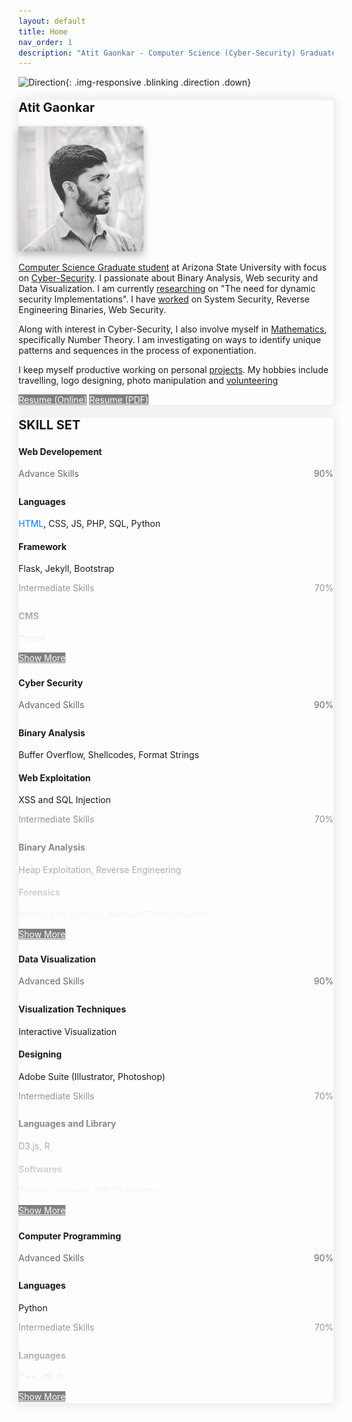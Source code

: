 ```yaml
---
layout: default
title: Home
nav_order: 1
description: "Atit Gaonkar - Computer Science (Cyber-Security) Graduate student at Arizona State University. A passionate Coder, Web developer and gamer."
---
```


<style>
  .hidden{
    color: white;
    user-select: none;
  }
  .down {
  position: fixed;
  bottom: 20px;
  right: 30px;
  z-index: 99;
  font-size: 18px;
  border: none;
  outline: none;
  padding: 10px;
  border-radius: 25px;
  background-image: linear-gradient(#4593fb, #227efa);
  background-color: #227efa;
  opacity: 0.75;
}
.direction{
  opacity: 0.5;
}
.down:hover {
  animation: none;
  /* opacity: 0.75; */
  box-shadow:
  0 2.8px 2.2px rgba(0, 0, 0, 0.034),
  0 6.7px 5.3px rgba(0, 0, 0, 0.048),
  0 12.5px 10px rgba(0, 0, 0, 0.06),
  0 22.3px 17.9px rgba(0, 0, 0, 0.072),
  0 41.8px 33.4px rgba(0, 0, 0, 0.086),
  0 100px 80px rgba(0, 0, 0, 0.12);
}
.blinking {
  animation: blinkingText 1.0s infinite;
  cursor: pointer;
}
.no-blinking {
  animation: none;
  cursor: pointer;
}
@keyframes blinkingText {
  0% {
    opacity: 0.35;
  }
  25% {
    opacity: 0.5;
  }
  50% {
    opacity: 0.70;
  }
  75% {
    opacity: 0.5;
  }
  100% {
    opacity: 0.35;
  }
}
a img
{
  border: 0 none;
}
.image-link
{
  text-decoration: none;
}

.last-item{
  -webkit-mask-image: -webkit-gradient(linear, left top, left bottom, from(rgba(0,0,0,0.75)), to(rgba(0,0,0,0))) !important;
}

.label-items {
  display: flex;
  justify-content: space-between;
  margin-bottom: 0px;
  span {
    color: #666;
  }
}
.progress {
  height: 8px !important;
  margin-bottom: 15px;
}
.progress-bar {
background: -webkit-linear-gradient(left, #f2d082 25%, #f28282 75%) !important; /* Chrome10-25,Safari5.1-6 */
}

</style>

![Direction](../../assets/images/arrow-down.png){: .img-responsive .blinking .direction .down}


<div class="bootstrap-iso">
  <div class="card mb-5" style="box-shadow:  0px 0px 15px 5px rgba(0, 0, 0, 0.075) !important; border-radius: 5px;">
      <div class="text-center card-header">
          <h4><span style="font-size: 20px"><strong>Atit Gaonkar</strong></span></h4>
      </div>
      <div class="card-body">
          <div class="row">
              <div class="col-xl-5 col-md-5 mb-3 text-center my-auto">
                  <img src="assets/images/atit-gaonkar.jpg" class="img-fluid z-depth-1 rounded-circle shadow atit-intro" alt="Atit Gaonkar" style="box-shadow: 0 5px 10px 0 rgba(0,0,0,0.16),0 8px 15px 0 rgba(0,0,0,0.12) !important;">
                  <div class='col-12 text-center mt-5'>
                  <a href="mailto:atit.sgaonkar@gmail.com" class="fas fa-envelope fs-6 mb-4 mb-md-0 mr-4" target="_blank"></a>
                  <a href="https://www.linkedin.com/in/atit-gaonkar/" class="fab fa-linkedin fs-6 mb-4 mb-md-0 mr-4 " target="_blank" style=""></a>
                  <a href="https://github.com/asgaonkar" class="fab fa-github fs-6 mb-4 mb-md-0 mr-4" target="_blank"></a>
                  <a href="https://www.instagram.com/atit.sgaonkar/" class="fab fa-instagram fs-6 mb-4 mb-md-0" target="_blank"></a>
                  </div>
                  <!-- <img src="assets/images/logo.png" class="img-fluid z-depth-1" width="10%" alt="Atit-Gaonkar"> -->
              </div>
              <div class="col-xl-7 col-md-7 mb-3">        
                  <!-- <h5 class="card-title">Special title treatment</h5> -->
                  <!-- <p class="card-text">With supporting text below as a natural lead-in to additional content.</p> -->
                  <p class="card-text"><a href="education">Computer Science Graduate student</a> at Arizona State University with focus on <a href="certification">Cyber-Security</a>. I passionate about Binary Analysis, Web security and Data Visualization. I am currently <a href="research">researching</a> on "The need for dynamic security Implementations". I have <a href="work_experience">worked</a> on System Security, Reverse Engineering Binaries, Web Security.</p>
                  <p class="card-text">Along with interest in Cyber-Security, I also involve myself in <a href="research">Mathematics</a>, specifically Number Theory. I am investigating on ways to identify unique patterns and sequences in the process of exponentiation.</p>
                  <p class="card-text">I keep myself productive working on personal <a href="education">projects</a>. My hobbies include travelling, logo designing, photo manipulation and <a href="volunteering">volunteering</a></p>
                  <a href="#" class="btn btn-blue mb-2 mr-2 mt-0 resume" target="blank" style="color:white; background-color: gray" title="View Resume">Resume (Online)</a>
                  <a href="#" class="btn btn-blue mb-2 mr-2 mt-0 resume" target="blank" style="color:white; background-color: gray" title="Download Resume">Resume (PDF)</a>
              </div>
          </div>
      </div>
  </div>
  <div class="card mb-5" style="box-shadow:  0px 0px 15px 5px rgba(0, 0, 0, 0.075) !important; border-radius: 5px;">
      <div class="card-body">
        <div class='row text-center mb-4'>
          <h4 class="no_toc mb-2 text-center" id="skillset" style='width:100%;'><span style="font-size: 20px"><strong>SKILL SET</strong></span></h4>
        </div>        
        <div class='row ml-1 mr-1'>
          <div class='card col-lg-12 col-md-12 sol-sm-12 mb-3 ml-1' style='padding: 0px'>            
            <!-- Card -->            
              <div class="card-header">
                <div class='row' style='width:100%; margin: 0px'>
                  <p><h4 class='mb-0'><i class="fas fa-laptop-code fs-7 ml-2" style='vertical-align: middle; color: #10ac7d'></i><strong style='vertical-align: middle; vertical-align: middle;' class='ml-2'>Web Developement</strong></h4></p>
                </div>
              </div>
              <!-- Card content -->
              <div class="card-body">      
                <div class='advanced'>    
                  <div class="label-items">
                    <span>Advance Skills</span>
                    <span>90%</span>
                  </div>
                  <div class="progress">
                    <div class="progress-bar" role="progressbar" aria-valuenow="60" aria-valuemin="0" aria-valuemax="100" style="width: 90%;">
                    </div>
                  </div>
                  <div class='advanced-skills ml-4'>                  
                    <!-- Title -->
                    <h4 class="card-title mb-0">Languages</h4>
                    <!-- Text -->                
                    <p class="card-text mb-4"><a style="color: #007bff">HTML</a>, CSS, JS, PHP, SQL, Python</p>
                    <!-- Title -->
                    <h4 class="card-title mb-0">Framework</h4>
                    <!-- Text -->
                    <p class="card-text mb-4">Flask, Jekyll, Bootstrap</p>
                  </div>                    
                </div>
                <div class='intermediate mt-2 last-item-handle last-item'>    
                  <div class="label-items">
                    <span>Intermediate Skills</span>
                    <span>70%</span>
                  </div>
                  <div class="progress">
                    <div class="progress-bar" role="progressbar" aria-valuenow="60" aria-valuemin="0" aria-valuemax="100" style="width: 70%;">
                    </div>
                  </div>
                  <div class='intermediate-skills ml-4'>                                      
                    <!-- Title -->
                    <h4 class="card-title mb-0">CMS</h4>
                    <!-- Text -->
                    <p class="card-text mb-4">Drupal</p>
                  </div>                    
                </div>
                <div class='beginner mt-2 hides' style='display: none'>    
                  <div class="label-items">
                    <span>Beginner Skills</span>
                    <span>30%</span>
                  </div>
                  <div class="progress">
                    <div class="progress-bar" role="progressbar" aria-valuenow="60" aria-valuemin="0" aria-valuemax="100" style="width: 30%;">
                    </div>
                  </div>
                  <div class='beginner-skills ml-4'>                                      
                    <!-- Title -->
                    <h4 class="card-title mb-0">Frameworks</h4>
                    <!-- Text -->
                    <p class="card-text mb-4">Django, Angular, React</p>
                  </div>                    
                </div>
              </div>
              <div class='card-footer mb-0 text-center'>
              <a href="javascript:void(0);" class="btn btn-blue mb-0 mt-0 load-more" style="color:white; background-color: gray" title="Show More">Show More<i class="fas fa-angle-down fs-7 ml-2" style='vertical-align: middle;'></i></a>
            </div>            
            <!-- Card -->            
          </div>          
          <div class='card col-lg-12 col-md-12 sol-sm-12 mb-3 ml-1' style='padding: 0px'>            
            <!-- Card -->            
              <div class="card-header">
                <div class='row' style='width:100%; margin: 0px'>
                  <p><h4 class='mb-0'><i class="fas fa-fingerprint fs-7 ml-2" style='vertical-align: middle; color: #10ac7d'></i><strong style='vertical-align: middle; vertical-align: middle;' class='ml-2'>Cyber Security</strong></h4></p>
                </div>
              </div>
              <!-- Card content -->
              <div class="card-body">      
                <div class='advanced'>
                  <div class="label-items">
                    <span>Advanced Skills</span>
                    <span>90%</span>
                  </div>
                  <div class="progress">
                    <div class="progress-bar" role="progressbar" aria-valuenow="60" aria-valuemin="0" aria-valuemax="100" style="width: 90%;">
                    </div>
                  </div>
                  <div class='advanced-skills ml-4'>                                      
                    <!-- Title -->
                    <h4 class="card-title mb-0">Binary Analysis</h4>
                    <!-- Text -->
                    <p class="card-text mb-4">Buffer Overflow, Shellcodes, Format Strings</p>
                    <!-- Title -->
                    <h4 class="card-title mb-0">Web Exploitation</h4>
                    <!-- Text -->
                    <p class="card-text mb-4">XSS and SQL Injection</p>
                  </div>                    
                </div>
                <div class='intermediate mt-2 last-item-handle last-item'>    
                  <div class="label-items">
                    <span>Intermediate Skills</span>
                    <span>70%</span>
                  </div>
                  <div class="progress">
                    <div class="progress-bar" role="progressbar" aria-valuenow="60" aria-valuemin="0" aria-valuemax="100" style="width: 70%;">
                    </div>
                  </div>
                  <div class='intermediate-skills ml-4'>                                      
                    <!-- Title -->
                    <h4 class="card-title mb-0">Binary Analysis</h4>
                    <!-- Text -->
                    <p class="card-text mb-4">Heap Exploitation, Reverse Engineering</p>
                    <!-- Title -->
                    <h4 class="card-title mb-0">Forensics</h4>
                    <!-- Text -->
                    <p class="card-text mb-4">Phishing Kit Analysis, Network Traffic Analysis</p>
                  </div>                    
                </div>
                <div class='beginner mt-2 hides' style='display: none'>    
                  <div class="label-items">
                    <span>Beginner Skills</span>
                    <span>30%</span>
                  </div>
                  <div class="progress">
                    <div class="progress-bar" role="progressbar" aria-valuenow="60" aria-valuemin="0" aria-valuemax="100" style="width: 30%;">
                    </div>
                  </div>
                  <div class='beginner-skills ml-4'>                                      
                    <!-- Title -->
                    <h4 class="card-title mb-0">Web Exploitation</h4>
                    <!-- Text -->
                    <p class="card-text mb-4">CSRF</p>
                  </div>                    
                </div>
              </div>
              <div class='card-footer mb-0 text-center'>
              <a href="javascript:void(0);" class="btn btn-blue mb-0 mt-0 load-more" style="color:white; background-color: gray" title="Show More">Show More<i class="fas fa-angle-down fs-7 ml-2" style='vertical-align: middle;'></i></a>
            </div>            
            <!-- Card -->            
          </div>
          <div class='card col-lg-12 col-md-12 sol-sm-12 mb-3 ml-1' style='padding: 0px'>            
            <!-- Card -->            
              <div class="card-header">
                <div class='row' style='width:100%; margin: 0px'>
                  <p><h4 class='mb-0'><i class="fas fa-chart-line fs-7 ml-2" style='vertical-align: middle; color: #10ac7d'></i><strong style='vertical-align: middle; vertical-align: middle;' class='ml-2'>Data Visualization</strong></h4></p>
                </div>
              </div>
              <!-- Card content -->
              <div class="card-body">      
                <div class='advanced'>
                  <div class="label-items">
                    <span>Advanced Skills</span>
                    <span>90%</span>
                  </div>
                  <div class="progress">
                    <div class="progress-bar" role="progressbar" aria-valuenow="60" aria-valuemin="0" aria-valuemax="100" style="width: 90%;">
                    </div>
                  </div>
                  <div class='advanced-skills ml-4'>                                      
                    <!-- Title -->
                    <h4 class="card-title mb-0">Visualization Techniques</h4>
                    <!-- Text -->
                    <p class="card-text mb-4">Interactive Visualization</p>
                    <!-- Title -->
                    <h4 class="card-title mb-0">Designing</h4>
                    <!-- Text -->
                    <p class="card-text mb-4">Adobe Suite (Illustrator, Photoshop)</p>
                  </div>                    
                </div>
                <div class='intermediate mt-2 last-item-handle last-item'>    
                  <div class="label-items">
                    <span>Intermediate Skills</span>
                    <span>70%</span>
                  </div>
                  <div class="progress">
                    <div class="progress-bar" role="progressbar" aria-valuenow="60" aria-valuemin="0" aria-valuemax="100" style="width: 70%;">
                    </div>
                  </div>
                  <div class='intermediate-skills ml-4'>                                      
                    <!-- Title -->
                    <h4 class="card-title mb-0">Languages and Library</h4>
                    <!-- Text -->
                    <p class="card-text mb-4">D3.js, R</p>
                    <!-- Title -->
                    <h4 class="card-title mb-0">Softwares</h4>
                    <!-- Text -->
                    <p class="card-text mb-4">Tableau, PowerBI, TIBCO Spotfire</p>
                  </div>                    
                </div>
                <div class='beginner mt-2 hides' style='display: none'>    
                  <div class="label-items">
                    <span>Beginner Skills</span>
                    <span>30%</span>
                  </div>
                  <div class="progress">
                    <div class="progress-bar" role="progressbar" aria-valuenow="60" aria-valuemin="0" aria-valuemax="100" style="width: 30%;">
                    </div>
                  </div>
                  <div class='beginner-skills ml-4'>                                      
                    <!-- Title -->
                    <h4 class="card-title mb-0">Techniques</h4>
                    <!-- Text -->
                    <p class="card-text mb-4">Network Visualization</p>
                  </div>                    
                </div>
              </div>
              <div class='card-footer mb-0 text-center'>
              <a href="javascript:void(0);" class="btn btn-blue mb-0 mt-0 load-more" style="color:white; background-color: gray" title="Show More">Show More<i class="fas fa-angle-down fs-7 ml-2" style='vertical-align: middle;'></i></a>
            </div>            
            <!-- Card -->            
          </div>
          <div class='card col-lg-12 col-md-12 sol-sm-12 mb-3 ml-1' style='padding: 0px'>            
            <!-- Card -->            
              <div class="card-header">
                <div class='row' style='width:100%; margin: 0px'>
                  <p><h4 class='mb-0'><i class="fas fa-code fs-7 ml-2" style='vertical-align: middle; color: #10ac7d'></i><strong style='vertical-align: middle; vertical-align: middle;' class='ml-2'>Computer Programming</strong></h4></p>
                </div>
              </div>
              <!-- Card content -->
              <div class="card-body">      
                <div class='advanced'>
                  <div class="label-items">
                    <span>Advanced Skills</span>
                    <span>90%</span>
                  </div>
                  <div class="progress">
                    <div class="progress-bar" role="progressbar" aria-valuenow="60" aria-valuemin="0" aria-valuemax="100" style="width: 90%;">
                    </div>
                  </div>
                  <div class='advanced-skills ml-4'>                                      
                    <!-- Title -->
                    <h4 class="card-title mb-0">Languages</h4>
                    <!-- Text -->
                    <p class="card-text mb-4">Python</p>                                 
                  </div>                    
                </div>
                <div class='intermediate mt-2 last-item-handle last-item'>    
                  <div class="label-items">
                    <span>Intermediate Skills</span>
                    <span>70%</span>
                  </div>
                  <div class="progress">
                    <div class="progress-bar" role="progressbar" aria-valuenow="60" aria-valuemin="0" aria-valuemax="100" style="width: 70%;">
                    </div>
                  </div>
                  <div class='intermediate-skills ml-4'>                                      
                    <!-- Title -->
                    <h4 class="card-title mb-0">Languages</h4>
                    <!-- Text -->
                    <p class="card-text mb-4">C++, JS, C</p>                    
                  </div>                    
                </div>
                <div class='beginner mt-2 hides' style='display: none'>    
                  <div class="label-items">
                    <span>Beginner Skills</span>
                    <span>30%</span>
                  </div>
                  <div class="progress">
                    <div class="progress-bar" role="progressbar" aria-valuenow="60" aria-valuemin="0" aria-valuemax="100" style="width: 30%;">
                    </div>
                  </div>
                  <div class='beginner-skills ml-4'>                                      
                    <!-- Title -->
                    <h4 class="card-title mb-0">Languages</h4>
                    <!-- Text -->
                    <p class="card-text mb-4">Go, Prolog</p>
                  </div>                    
                </div>
              </div>
              <div class='card-footer mb-0 text-center'>
              <a href="javascript:void(0);" class="btn btn-blue mb-0 mt-0 load-more" style="color:white; background-color: gray" title="Show More">Show More<i class="fas fa-angle-down fs-7 ml-2" style='vertical-align: middle;'></i></a>
            </div>            
            <!-- Card -->            
          </div>
        </div>
      </div>
      <!-- <div class="card-footer text-center">
      </div> -->
  </div>          
</div>

<script src="https://kit.fontawesome.com/a773360a89.js" crossorigin="anonymous"></script>

<!-- You will often find me <span id="typewriter"></span>
{: .fs-5} -->


<script src="https://code.jquery.com/jquery-3.4.1.slim.min.js" integrity="sha384-J6qa4849blE2+poT4WnyKhv5vZF5SrPo0iEjwBvKU7imGFAV0wwj1yYfoRSJoZ+n" crossorigin="anonymous"></script>
<script src="https://cdn.jsdelivr.net/npm/popper.js@1.16.0/dist/umd/popper.min.js" integrity="sha384-Q6E9RHvbIyZFJoft+2mJbHaEWldlvI9IOYy5n3zV9zzTtmI3UksdQRVvoxMfooAo" crossorigin="anonymous"></script>
<script src="https://stackpath.bootstrapcdn.com/bootstrap/4.4.1/js/bootstrap.min.js" integrity="sha384-wfSDF2E50Y2D1uUdj0O3uMBJnjuUD4Ih7YwaYd1iqfktj0Uod8GCExl3Og8ifwB6" crossorigin="anonymous"></script>
<script src="https://unpkg.com/aos@next/dist/aos.js"></script>
<script>
    $(window).on('load', function() {
        $(window).scrollTop(0);
        $('.main-content-wrap').scrollTop(0);
        $('.main-content-wrap').on('scroll', function() {
          if(document.getElementsByClassName('direction')[0].getAttribute("src").split('-')[1].split('.')[0] == "up")
          {
            document.getElementsByClassName('direction')[0].classList.remove("blinking");
            document.getElementsByClassName('direction')[0].classList.add("no-blinking");
          }
          if ($('.main-content-wrap').scrollTop() >= 100.0) {
            document.getElementsByClassName('direction')[0].setAttribute("src","../../assets/images/arrow-up.png");
          }
          else
          {
            document.getElementsByClassName('direction')[0].setAttribute("src","../../assets/images/arrow-down.png");
          }
          console.log("Scrolled");
      });
      $('.load-more').on('click', function() {
        if ($(this)[0].innerHTML[5]=='M'){
          for(var i=0;i<$('.load-more').length;i++){
          $('.load-more')[i].parentNode.parentNode.getElementsByClassName('last-item-handle')[0].classList.add("last-item");
          $('.load-more')[i].parentNode.parentNode.getElementsByClassName('hides')[0].style.display='none';
          $('.load-more')[i].innerHTML = 'Show More<i class="fas fa-angle-down fs-7 ml-2" style="vertical-align: middle;" aria-hidden="true"></i>';
          $('.load-more')[i].classList.remove('btn-green');
          $('.load-more')[i].classList.add('btn-blue');
        };
        }
        if ($(this)[0].innerHTML[5]=='M')
        {
          $(this)[0].parentNode.parentNode.getElementsByClassName('last-item-handle')[0].classList.remove("last-item");
          $(this)[0].parentNode.parentNode.getElementsByClassName('hides')[0].style.display='block';
          $(this)[0].innerHTML = 'Show Less<i class="fas fa-angle-up fs-7 ml-2" style="vertical-align: middle;" aria-hidden="true"></i>';
          $(this)[0].classList.add('btn-green');
          $(this)[0].classList.remove('btn-blue');
        }
        else
        {
          $(this)[0].parentNode.parentNode.getElementsByClassName('last-item-handle')[0].classList.add("last-item");
          $(this)[0].parentNode.parentNode.getElementsByClassName('hides')[0].style.display='none';
          $(this)[0].innerHTML = 'Show More<i class="fas fa-angle-down fs-7 ml-2" style="vertical-align: middle;" aria-hidden="true"></i>';
          $(this)[0].classList.remove('btn-green');
          $(this)[0].classList.add('btn-blue');
        }
      })
    });
</script>
